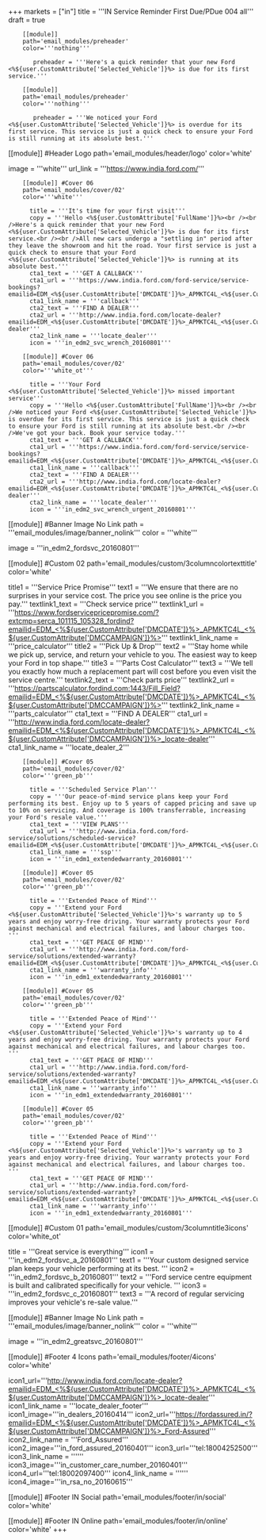 +++
markets = ["in"]
title = '''IN Service Reminder First Due/PDue 004 all'''
draft = true

        [[module]]
        path='email_modules/preheader'
        color='''nothing'''

           preheader = '''Here's a quick reminder that your new Ford <%${user.CustomAttribute['Selected_Vehicle']}%> is due for its first service.'''

        [[module]]
        path='email_modules/preheader'
        color='''nothing'''

           preheader = '''We noticed your Ford <%${user.CustomAttribute['Selected_Vehicle']}%> is overdue for its first service. This service is just a quick check to ensure your Ford is still running at its absolute best.'''

[[module]] #Header Logo
path='email_modules/header/logo'
color='white'

  image = '''white'''
  url_link = '''https://www.india.ford.com/'''

        [[module]] #Cover 06
        path='email_modules/cover/02'
        color='''white'''

          title = '''It's time for your first visit'''
          copy = '''Hello <%${user.CustomAttribute['FullName']}%><br /><br />Here's a quick reminder that your new Ford <%${user.CustomAttribute['Selected_Vehicle']}%> is due for its first service.<br /><br />All new cars undergo a "settling in" period after they leave the showroom and hit the road. Your first service is just a quick check to ensure that your Ford <%${user.CustomAttribute['Selected_Vehicle']}%> is running at its absolute best.'''
          cta1_text = '''GET A CALLBACK'''
          cta1_url = '''https://www.india.ford.com/ford-service/service-bookings?emailid=EDM_<%${user.CustomAttribute['DMCDATE']}%>_APMKTC4L_<%${user.CustomAttribute['DMCCAMPAIGN']}%>'''
          cta1_link_name = '''callback'''
          cta2_text = '''FIND A DEALER'''
          cta2_url = '''http://www.india.ford.com/locate-dealer?emailid=EDM_<%${user.CustomAttribute['DMCDATE']}%>_APMKTC4L_<%${user.CustomAttribute['DMCCAMPAIGN']}%>_locate-dealer'''
          cta2_link_name = '''locate_dealer'''
          icon = '''in_edm2_svc_wrench_20160801'''

        [[module]] #Cover 06
        path='email_modules/cover/02'
        color='''white_ot'''

          title = '''Your Ford <%${user.CustomAttribute['Selected_Vehicle']}%> missed important service'''
          copy = '''Hello <%${user.CustomAttribute['FullName']}%><br /><br />We noticed your Ford <%${user.CustomAttribute['Selected_Vehicle']}%> is overdue for its first service. This service is just a quick check to ensure your Ford is still running at its absolute best.<br /><br />We've got your back. Book your service today.'''
          cta1_text = '''GET A CALLBACK'''
          cta1_url = '''https://www.india.ford.com/ford-service/service-bookings?emailid=EDM_<%${user.CustomAttribute['DMCDATE']}%>_APMKTC4L_<%${user.CustomAttribute['DMCCAMPAIGN']}%>'''
          cta1_link_name = '''callback'''
          cta2_text = '''FIND A DEALER'''
          cta2_url = '''http://www.india.ford.com/locate-dealer?emailid=EDM_<%${user.CustomAttribute['DMCDATE']}%>_APMKTC4L_<%${user.CustomAttribute['DMCCAMPAIGN']}%>_locate-dealer'''
          cta2_link_name = '''locate_dealer'''
          icon = '''in_edm2_svc_wrench_urgent_20160801'''


[[module]] #Banner Image No Link
path = '''email_modules/image/banner_nolink'''
color = '''white'''

  image = '''in_edm2_fordsvc_20160801'''

[[module]] #Custom 02
path='email_modules/custom/3columncolortexttitle'
color='white'

  title1 = '''Service Price Promise'''
  text1 = '''We ensure that there are no surprises in your service cost. The price you see online is the price you pay.'''
  textlink1_text = '''Check service price'''
  textlink1_url = '''https://www.fordservicepricepromise.com/?extcmp=serca_101115_105328_fordind?emailid=EDM_<%${user.CustomAttribute['DMCDATE']}%>_APMKTC4L_<%${user.CustomAttribute['DMCCAMPAIGN']}%>'''
  textlink1_link_name = '''price_calculator'''
  title2 = '''Pick Up & Drop'''
  text2 = '''Stay home while we pick up, service, and return your vehicle to you. The easiest way to keep your Ford in top shape.'''
  title3 = '''Parts Cost Calculator'''
  text3 = '''We tell you exactly how much a replacement part will cost before you even visit the service centre.'''
  textlink2_text = '''Check parts price'''
  textlink2_url = '''https://partscalculator.fordind.com:1443/Fill_Field?emailid=EDM_<%${user.CustomAttribute['DMCDATE']}%>_APMKTC4L_<%${user.CustomAttribute['DMCCAMPAIGN']}%>'''
  textlink2_link_name = '''parts_calculator'''
  cta1_text = '''FIND A DEALER'''
  cta1_url = '''http://www.india.ford.com/locate-dealer?emailid=EDM_<%${user.CustomAttribute['DMCDATE']}%>_APMKTC4L_<%${user.CustomAttribute['DMCCAMPAIGN']}%>_locate-dealer'''
  cta1_link_name = '''locate_dealer_2'''

        [[module]] #Cover 05
        path='email_modules/cover/02'
        color='''green_pb'''

          title = '''Scheduled Service Plan'''
          copy = '''Our peace-of-mind service plans keep your Ford performing its best. Enjoy up to 5 years of capped pricing and save up to 10% on servicing. And coverage is 100% transferrable, increasing your Ford's resale value.'''
          cta1_text = '''VIEW PLANS'''
          cta1_url = '''http://www.india.ford.com/ford-service/solutions/scheduled-service?emailid=EDM_<%${user.CustomAttribute['DMCDATE']}%>_APMKTC4L_<%${user.CustomAttribute['DMCCAMPAIGN']}%>'''
          cta1_link_name = '''ssp'''
          icon = '''in_edm1_extendedwarranty_20160801'''

        [[module]] #Cover 05
        path='email_modules/cover/02'
        color='''green_pb'''

          title = '''Extended Peace of Mind'''
          copy = '''Extend your Ford <%${user.CustomAttribute['Selected_Vehicle']}%>'s warranty up to 5 years and enjoy worry-free driving. Your warranty protects your Ford against mechanical and electrical failures, and labour charges too. '''
          cta1_text = '''GET PEACE OF MIND'''
          cta1_url = '''http://www.india.ford.com/ford-service/solutions/extended-warranty?emailid=EDM_<%${user.CustomAttribute['DMCDATE']}%>_APMKTC4L_<%${user.CustomAttribute['DMCCAMPAIGN']}%>'''
          cta1_link_name = '''warranty_info'''
          icon = '''in_edm1_extendedwarranty_20160801'''

        [[module]] #Cover 05
        path='email_modules/cover/02'
        color='''green_pb'''

          title = '''Extended Peace of Mind'''
          copy = '''Extend your Ford <%${user.CustomAttribute['Selected_Vehicle']}%>'s warranty up to 4 years and enjoy worry-free driving. Your warranty protects your Ford against mechanical and electrical failures, and labour charges too. '''
          cta1_text = '''GET PEACE OF MIND'''
          cta1_url = '''http://www.india.ford.com/ford-service/solutions/extended-warranty?emailid=EDM_<%${user.CustomAttribute['DMCDATE']}%>_APMKTC4L_<%${user.CustomAttribute['DMCCAMPAIGN']}%>'''
          cta1_link_name = '''warranty_info'''
          icon = '''in_edm1_extendedwarranty_20160801'''

        [[module]] #Cover 05
        path='email_modules/cover/02'
        color='''green_pb'''

          title = '''Extended Peace of Mind'''
          copy = '''Extend your Ford <%${user.CustomAttribute['Selected_Vehicle']}%>'s warranty up to 3 years and enjoy worry-free driving. Your warranty protects your Ford against mechanical and electrical failures, and labour charges too. '''
          cta1_text = '''GET PEACE OF MIND'''
          cta1_url = '''http://www.india.ford.com/ford-service/solutions/extended-warranty?emailid=EDM_<%${user.CustomAttribute['DMCDATE']}%>_APMKTC4L_<%${user.CustomAttribute['DMCCAMPAIGN']}%>'''
          cta1_link_name = '''warranty_info'''
          icon = '''in_edm1_extendedwarranty_20160801'''

[[module]] #Custom 01
path='email_modules/custom/3columntitle3icons'
color='white_ot'

  title = '''Great service is everything'''
  icon1 = '''in_edm2_fordsvc_a_20160801'''
  text1 = '''Your custom designed service plan keeps your vehicle performing at its best. '''
  icon2 = '''in_edm2_fordsvc_b_20160801'''
  text2 = '''Ford service centre equipment is built and calibrated specifically for your vehicle. '''
  icon3 = '''in_edm2_fordsvc_c_20160801'''
  text3 = '''A record of regular servicing improves your vehicle's re-sale value.'''

[[module]] #Banner Image No Link
path = '''email_modules/image/banner_nolink'''
color = '''white'''

  image = '''in_edm2_greatsvc_20160801'''

[[module]] #Footer 4 Icons
path='email_modules/footer/4icons'
color='white'

  icon1_url='''http://www.india.ford.com/locate-dealer?emailid=EDM_<%${user.CustomAttribute['DMCDATE']}%>_APMKTC4L_<%${user.CustomAttribute['DMCCAMPAIGN']}%>_locate-dealer'''
  icon1_link_name = '''locate_dealer_footer'''
  icon1_image='''in_dealers_20160414'''
  icon2_url='''https://fordassured.in/?emailid=EDM_<%${user.CustomAttribute['DMCDATE']}%>_APMKTC4L_<%${user.CustomAttribute['DMCCAMPAIGN']}%>_Ford-Assured'''
  icon2_link_name = '''Ford_Assured'''
  icon2_image='''in_ford_assured_20160401'''
  icon3_url='''tel:18004252500'''
  icon3_link_name = ''''''
  icon3_image='''in_customer_care_number_20160401'''
  icon4_url='''tel:18002097400'''
  icon4_link_name = ''''''
  icon4_image='''in_rsa_no_20160615'''

[[module]] #Footer IN Social
path='email_modules/footer/in/social'
color='white'

[[module]] #Footer IN Online
path='email_modules/footer/in/online'
color='white'
+++
